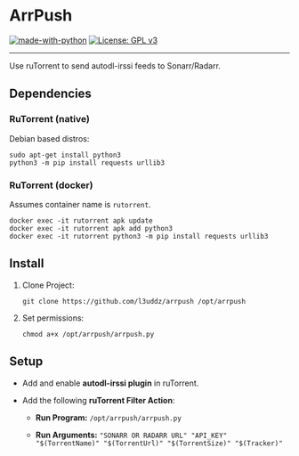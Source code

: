 # ArrPush

[![made-with-python](https://img.shields.io/badge/Made%20with-Python-blue.svg)](https://www.python.org/)
[![License: GPL v3](https://img.shields.io/badge/License-GPL%203-blue.svg)](https://github.com/l3uddz/plex_autoscan/blob/master/LICENSE.md)

---

Use ruTorrent to send autodl-irssi feeds to Sonarr/Radarr.

## Dependencies

### RuTorrent (native)

Debian based distros:

```
sudo apt-get install python3
python3 -m pip install requests urllib3
```


### RuTorrent (docker)

Assumes container name is `rutorrent`. 

```
docker exec -it rutorrent apk update
docker exec -it rutorrent apk add python3
docker exec -it rutorrent python3 -m pip install requests urllib3
```

## Install


1. Clone Project:

   ```
   git clone https://github.com/l3uddz/arrpush /opt/arrpush
   ```

1. Set permissions:

   ```
   chmod a+x /opt/arrpush/arrpush.py
   ```

## Setup

- Add and enable **autodl-irssi plugin** in ruTorrent.

- Add the following **ruTorrent Filter Action**:

  - **Run Program:** `/opt/arrpush/arrpush.py`
  
  - **Run Arguments:** `"SONARR OR RADARR URL" "API_KEY" "$(TorrentName)" "$(TorrentUrl)" "$(TorrentSize)" "$(Tracker)"`
